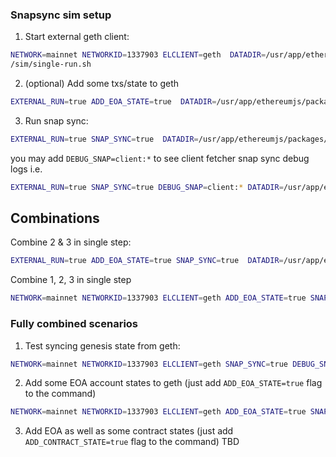 ### Snapsync sim setup

1. Start external geth client:

```bash
NETWORK=mainnet NETWORKID=1337903 ELCLIENT=geth  DATADIR=/usr/app/ethereumjs/packages/client/data test
/sim/single-run.sh
```

2. (optional) Add some txs/state to geth

```bash
EXTERNAL_RUN=true ADD_EOA_STATE=true  DATADIR=/usr/app/ethereumjs/packages/client/data npm run tape -- test/sim/snapsync.spec.ts
```

3. Run snap sync:

```bash
EXTERNAL_RUN=true SNAP_SYNC=true  DATADIR=/usr/app/ethereumjs/packages/client/data npm run tape -- test/sim/snapsync.spec.ts
```

you may add `DEBUG_SNAP=client:*` to see client fetcher snap sync debug logs i.e.

```bash
EXTERNAL_RUN=true SNAP_SYNC=true DEBUG_SNAP=client:* DATADIR=/usr/app/ethereumjs/packages/client/data npm run tape -- test/sim/snapsync.spec.ts
```

## Combinations

Combine 2 & 3 in single step:

```bash
EXTERNAL_RUN=true ADD_EOA_STATE=true SNAP_SYNC=true  DATADIR=/usr/app/ethereumjs/packages/client/data npm run tape -- test/sim/snapsync.spec.ts
```

Combine 1, 2, 3 in single step

```bash
NETWORK=mainnet NETWORKID=1337903 ELCLIENT=geth ADD_EOA_STATE=true SNAP_SYNC=true DEBUG_SNAP=client:*  DATADIR=/usr/app/ethereumjs/packages/client/data npm run tape -- test/sim/snapsync.spec.ts
```

### Fully combined scenarios

1. Test syncing genesis state from geth:

```bash
NETWORK=mainnet NETWORKID=1337903 ELCLIENT=geth SNAP_SYNC=true DEBUG_SNAP=client:*  DATADIR=/usr/app/ethereumjs/packages/client/data npm run tape -- test/sim/snapsync.spec.ts
```

2. Add some EOA account states to geth (just add `ADD_EOA_STATE=true` flag to the command)

```bash
NETWORK=mainnet NETWORKID=1337903 ELCLIENT=geth ADD_EOA_STATE=true SNAP_SYNC=true DEBUG_SNAP=client:*  DATADIR=/usr/app/ethereumjs/packages/client/data npm run tape -- test/sim/snapsync.spec.ts
```

3. Add EOA as well as some contract states (just add `ADD_CONTRACT_STATE=true` flag to the command)
   TBD
